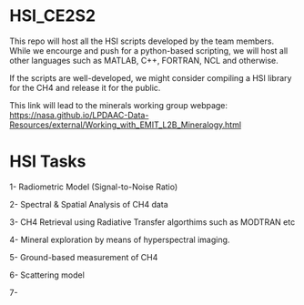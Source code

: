 # HSI_CE2S2
This repo will host all the HSI scripts developed by the team members. While we encourge and push for a python-based scripting, we will host all other languages such as MATLAB, C++, FORTRAN, NCL and otherwise. 

If the scripts are well-developed, we might consider compiling a HSI library for the CH4 and release it for the public. 

This link will lead to the minerals working group webpage: https://nasa.github.io/LPDAAC-Data-Resources/external/Working_with_EMIT_L2B_Mineralogy.html 

# HSI Tasks 
1- Radiometric Model (Signal-to-Noise Ratio)

2- Spectral & Spatial Analysis of CH4 data 

3- CH4 Retrieval using Radiative Transfer algorthims such as MODTRAN etc 

4- Mineral exploration by means of hyperspectral imaging. 

5- Ground-based measurement of CH4 

6- Scattering model

7- 


